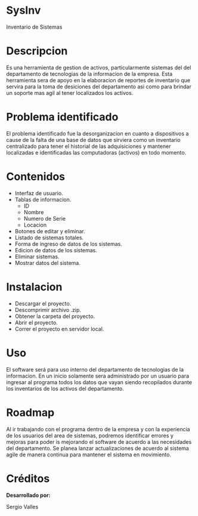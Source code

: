 # SysInv
Inventario de Sistemas

# Descripcion
Es una herramienta de gestion de activos, particularmente sistemas del del departamento de tecnologias de la informacion de la empresa. Esta herramienta sera de apoyo en la elaboracion de reportes de inventario que servira para la toma de desiciones del departamento asi como para brindar un soporte mas agil al tener localizados los activos.

# Problema identificado
El problema identificado fue la desorganizacion en cuanto a dispositivos a cause de la falta de una base de datos que sirviera como un inventario centralizado para tener el historial de las adquisiciones y mantener localizadas e identificadas las computadoras (activos) en todo momento.

# Contenidos
- Interfaz de usuario.
- Tablas de informacion.
  -  ID
  -  Nombre
  -  Numero de Serie
  -  Locacion
- Botones de editar y eliminar.
- Listado de sistemas totales.
- Forma de ingreso de datos de los sistemas.
- Edicion de datos de los sistemas.
- Eliminar sistemas.
- Mostrar datos del sistema.


# Instalacion
- Descargar el proyecto.
- Descomprimir archivo .zip.
- Obtener la carpeta del proyecto.
- Abrir el proyecto.
- Correr el proyecto en servidor local.


# Uso
El software será para uso interno del departamento de tecnologias de la informacion. En un inicio solamente sera administrado por un usuario para ingresar al programa todos los datos que vayan siendo recopilados durante los inventarios de los activos del departamento.


# Roadmap
Al ir trabajando con el programa dentro de la empresa y con la experiencia de los usuarios del area de sistemas, podremos identificar errores y mejoras para poder is mejorando el software de acuerdo a las necesidades del departamento. Se planea lanzar actualizaciones de acuerdo al sistema agile de manera continua para mantener el sistema en movimiento.

# Créditos
<b>Desarrollado por:</b>

Sergio Valles
